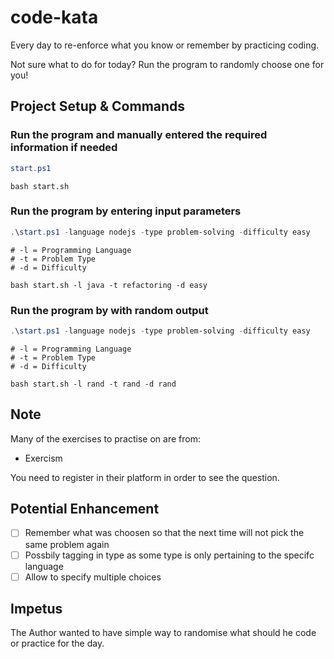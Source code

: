 # code-kata

Every day to re-enforce what you know or remember by practicing coding.

Not sure what to do for today? Run the program to randomly choose one for you!

## Project Setup & Commands

### Run the program and manually entered the required information if needed

```powershell
start.ps1
```

```shell
bash start.sh
```

### Run the program by entering input parameters

```powershell
.\start.ps1 -language nodejs -type problem-solving -difficulty easy
```

```shell
# -l = Programming Language
# -t = Problem Type
# -d = Difficulty

bash start.sh -l java -t refactoring -d easy
```

### Run the program by with random output

```powershell
.\start.ps1 -language nodejs -type problem-solving -difficulty easy
```

```shell
# -l = Programming Language
# -t = Problem Type
# -d = Difficulty

bash start.sh -l rand -t rand -d rand
```

## Note

Many of the exercises to practise on are from:

* Exercism

You need to register in their platform in order to see the question.

## Potential Enhancement

- [ ] Remember what was choosen so that the next time will not pick the same problem again
- [ ] Possbily tagging in type as some type is only pertaining to the specifc language
- [ ] Allow to specify multiple choices

## Impetus

The Author wanted to have simple way to randomise what should he code or practice for the day.
